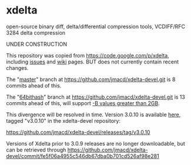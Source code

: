 # xdelta
open-source binary diff, delta/differential compression tools, VCDIFF/RFC 3284 delta compression

UNDER CONSTRUCTION

This repository was copied from https://code.google.com/p/xdelta, including [issues](https://github.com/jmacd/xdelta/issues) and [wiki](https://github.com/jmacd/xdelta/tree/wiki) pages.
BUT does not currently contain recent changes.

The "[master](https://github.com/jmacd/xdelta-devel.git)" branch at https://github.com/jmacd/xdelta-devel.git is 8 commits ahead of this.

The "[64bithash](https://github.com/jmacd/xdelta-devel.git)" branch at https://github.com/jmacd/xdelta-devel.git is 13 commits ahead of this, will support [-B values greater than 2GB](https://github.com/jmacd/xdelta/issues/127).

This divergence will be resolved in time. Version 3.0.10 is available [here](https://github.com/jmacd/xdelta-devel/releases/tag/v3.0.10), tagged "v3.0.10" in the xdelta-devel repository:

  https://github.com/jmacd/xdelta-devel/releases/tag/v3.0.10

Versions of Xdelta prior to 3.0.9 releases are no longer downloadable, but can be retrieved through https://github.com/jmacd/xdelta-devel/commit/fe5f06a4955c546db67dba0b701cd526af98e281
